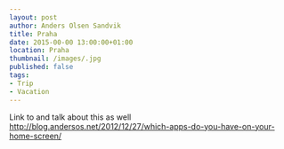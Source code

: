 ```yaml
---
layout: post
author: Anders Olsen Sandvik
title: Praha
date: 2015-00-00 13:00:00+01:00
location: Praha
thumbnail: /images/.jpg
published: false
tags:
- Trip
- Vacation
---
```



Link to and talk about this as well http://blog.andersos.net/2012/12/27/which-apps-do-you-have-on-your-home-screen/
